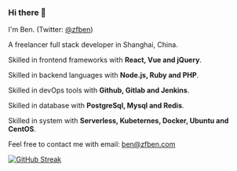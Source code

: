 ### Hi there 👋

I'm Ben. (Twitter: [@zfben](https://twitter.com/zfben))

A freelancer full stack developer in Shanghai, China.

Skilled in frontend frameworks with **React, Vue and jQuery**.

Skilled in backend languages with **Node.js, Ruby and PHP**.

Skilled in devOps tools with **Github, Gitlab and Jenkins**.

Skilled in database with **PostgreSql, Mysql and Redis**.

Skilled in system with **Serverless, Kubeternes, Docker, Ubuntu and CentOS**.

Feel free to contact me with email: [ben@zfben.com](mailto:ben@zfben.com)

[![GitHub Streak](https://github-readme-streak-stats.herokuapp.com/?user=zfben)](https://github.com/zfben)
